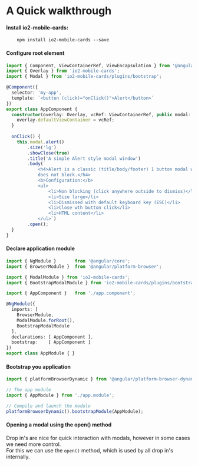 # A Quick walkthrough

#### Install **io2-mobile-cards**:
```
    npm install io2-mobile-cards --save
```

#### Configure root element
```ts
import { Component, ViewContainerRef, ViewEncapsulation } from '@angular/core';
import { Overlay } from 'io2-mobile-cards';
import { Modal } from 'io2-mobile-cards/plugins/bootstrap';

@Component({
  selector: 'my-app',
  template: `<button (click)="onClick()">Alert</button>`
})
export class AppComponent {
  constructor(overlay: Overlay, vcRef: ViewContainerRef, public modal: Modal) {
    overlay.defaultViewContainer = vcRef;
  }
  
  onClick() {
    this.modal.alert()
        .size('lg')
        .showClose(true)
        .title('A simple Alert style modal window')
        .body(`
            <h4>Alert is a classic (title/body/footer) 1 button modal window that 
            does not block.</h4>
            <b>Configuration:</b>
            <ul>
                <li>Non blocking (click anywhere outside to dismiss)</li>
                <li>Size large</li>
                <li>Dismissed with default keyboard key (ESC)</li>
                <li>Close wth button click</li>
                <li>HTML content</li>
            </ul>`)
        .open();
  }
}
```

#### Declare application module
```ts
import { NgModule }       from '@angular/core';
import { BrowserModule }  from '@angular/platform-browser';

import { ModalModule } from 'io2-mobile-cards';
import { BootstrapModalModule } from 'io2-mobile-cards/plugins/bootstrap';

import { AppComponent }   from './app.component';

@NgModule({
  imports: [ 
    BrowserModule, 
    ModalModule.forRoot(),
    BootstrapModalModule
  ],
  declarations: [ AppComponent ],
  bootstrap:    [ AppComponent ]
})
export class AppModule { }

```
#### Bootstrap you application
```ts
import { platformBrowserDynamic } from '@angular/platform-browser-dynamic';

// The app module
import { AppModule } from './app.module';

// Compile and launch the module
platformBrowserDynamic().bootstrapModule(AppModule);
```



#### Opening a modal using the open() method
Drop in's are nice for quick interaction with modals, however in some cases we need more control.  
For this we can use the `open()` method, which is used by all drop in's internally.


